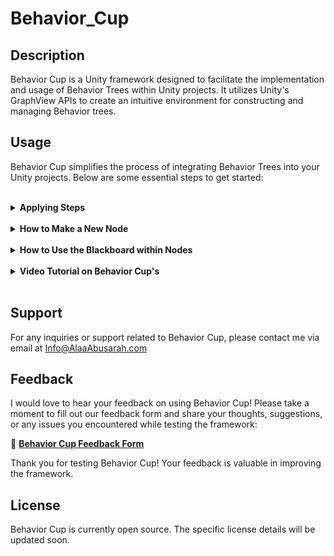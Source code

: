 # Behavior_Cup

## Description
Behavior Cup is a Unity framework designed to facilitate the implementation and usage of Behavior Trees within Unity projects. It utilizes Unity's GraphView APIs to create an intuitive environment for constructing and managing Behavior trees.

## Usage
Behavior Cup simplifies the process of integrating Behavior Trees into your Unity projects. Below are some essential steps to get started:

<br>

<details>
<summary><b>Applying Steps</b></summary>
<br>
  
1. **Create a Behavior Tree**: In your project file, navigate to `Create > Behavior Tree`.
2. **Access the Editor Window**: Double-click on the created tree to open the editor window.
3. **Edit Your Tree**: Utilize custom nodes or built-in nodes to design and configure your Behavior tree.
4. **Attach the Tree to a GameObject**: In your scene, attach a `BehaviorTreeRunner` component to a GameObject and add your created Behavior tree to it.
5. **Play and Enjoy**: Press play in the Unity Editor and witness your designed Behavior tree in action within your scene.
6. **Observe and Iterate**: Analyze the Behavior of your agents or AI in the scene, iterate on the tree as needed to refine their actions.

---
</details>

<br>

<details>
<summary><b>How to Make a New Node</b></summary>
To create a new node:
<br><br>

1. **Inherit from Existing Node Class**: Within the `Behavior_Cup` namespace, inherit from one of the existing Node classes such as `ActionNode`, `CompositeNode`, or `DecoratorNode`.
2. **Apply Overrides**: Implement and override the necessary voids or methods as required by the selected node type.
3. **Start Coding Your Node**: Begin coding and defining the logic for your custom node within the inherited class.

Here is a basic example of creating a new action node:

```csharp
using Behavior_Cup;

    public class CustomActionNode : ActionNode
    {
        /// <summary>
        /// Get call when first start run the node.
        /// </summary>
        protected override void OnStart() { }

        /// <summary>
        /// Get call when exit the node.
        /// </summary>
        protected override void OnStop() { }

        /// <summary>
        /// Get call every frame when node is running.
        /// </summary>
        /// <returns>The current state of the node</returns>
        protected override State OnUpdate() { return State.Success; }
    }
```

---
</details>

<br>

<details>
<summary><b>How to Use the Blackboard within Nodes</b></summary>
The nodes in Behavior Cup have access to the blackboard instance for data sharing. Use the following APIs within your node scripts to interact with the blackboard:
<br><br>
  
```csharp
// Setting values in the blackboard from within a node
blackboard.SetComponent(key, value);
blackboard.SetFloat(key, value);
blackboard.SetInt(key, value);
blackboard.SetString(key, value);
blackboard.SetVector2(key, value);
blackboard.SetVector3(key, value);
blackboard.SetColor(key, value);
blackboard.SetBool(key, value);
blackboard.SetGradient(key, value);
blackboard.SetSprite(key, value);
```
```csharp
// Getting values from the blackboard within a node
blackboard.GetComponent<type>(key);
blackboard.GetFloat(key);
blackboard.GetInt(key);
blackboard.GetString(key);
blackboard.GetVector2(key);
blackboard.GetVector3(key);
blackboard.GetColor(key);
blackboard.GetBool(key);
blackboard.GetGradient(key);
blackboard.GetSprite(key);
```

---
</details>
<br>

<details>
<summary><b>Video Tutorial on Behavior Cup's</b></summary>
<br>
  
- 🔗 **[How to use Behavior Cup tutorial video here](#)**
- 🔗 **[Built-in Nodes tutorial video here](#)**

---
</details>
<br>

## Support
For any inquiries or support related to Behavior Cup, please contact me via email at Info@AlaaAbusarah.com

## Feedback

I would love to hear your feedback on using Behavior Cup! Please take a moment to fill out our feedback form and share your thoughts, suggestions, or any issues you encountered while testing the framework:

📝 **[Behavior Cup Feedback Form](YOUR_GOOGLE_FORM_LINK_HERE)**

Thank you for testing Behavior Cup! Your feedback is valuable in improving the framework.

## License
Behavior Cup is currently open source. The specific license details will be updated soon.

